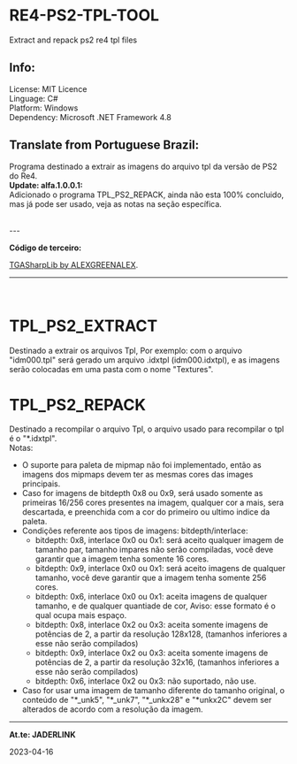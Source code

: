 # RE4-PS2-TPL-TOOL
Extract and repack ps2 re4 tpl files

## Info:
License: MIT Licence
<br>Linguage: C#
<br>Platform: Windows
<br>Dependency: Microsoft .NET Framework 4.8

## **Translate from Portuguese Brazil:**

Programa destinado a extrair as imagens do arquivo tpl da versão de PS2 do Re4.
<br>**Update: alfa.1.0.0.1:**
<br>Adicionado o programa TPL_PS2_REPACK, ainda não esta 100% concluido, mas já pode ser usado, veja as notas na seção específica.

<br>
---

**Código de terceiro:**

[TGASharpLib by ALEXGREENALEX](https://github.com/ALEXGREENALEX/TGASharpLib).

-----
<br>

# TPL_PS2_EXTRACT
Destinado a extrair os arquivos Tpl, Por exemplo: com o arquivo "idm000.tpl" será gerado um arquivo .idxtpl (idm000.idxtpl), e as imagens serão colocadas em uma pasta com o nome "Textures".

# TPL_PS2_REPACK
Destinado a recompilar o arquivo Tpl, o arquivo usado para recompilar o tpl é o "*.idxtpl".
<br> Notas: 
* O suporte para paleta de mipmap não foi implementado, então as imagens dos mipmaps devem ter as mesmas cores das images principais.
* Caso for imagens de bitdepth 0x8 ou 0x9, será usado somente as primeiras 16/256 cores presentes na imagem, qualquer cor a mais, sera descartada, e preenchida  com a cor do primeiro ou ultimo indice da paleta.
* Condições referente aos tipos de imagens: bitdepth/interlace:
    - bitdepth: 0x8, interlace 0x0 ou 0x1: será aceito qualquer imagem de tamanho par, tamanho impares não serão compiladas, você deve garantir que a imagem tenha somente 16 cores.
    - bitdepth: 0x9, interlace 0x0 ou 0x1: será aceito imagens de qualquer tamanho, você deve garantir que a imagem tenha somente 256 cores.
    - bitdepth: 0x6, interlace 0x0 ou 0x1: aceita imagens de qualquer tamanho, e de qualquer quantiade de cor, Aviso: esse formato é o qual ocupa mais espaço.
    - bitdepth: 0x8, interlace 0x2 ou 0x3: aceita somente imagens de potências de 2, a partir da resolução 128x128, (tamanhos inferiores a esse não serão compilados)
    - bitdepth: 0x9, interlace 0x2 ou 0x3: aceita somente imagens de potências de 2, a partir da resolução 32x16, (tamanhos inferiores a esse não serão compilados)
    - bitdepth: 0x6, interlace 0x2 ou 0x3: não suportado, não use. 
*   Caso for usar uma imagem de tamanho diferente do tamanho original, o conteúdo de "\*_unk5", "\*_unk7", "\*_unkx28" e "\*unkx2C" devem ser alterados de acordo com a resolução da imagem.

-----
**At.te: JADERLINK**

2023-04-16